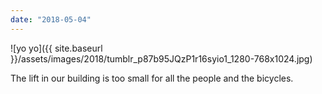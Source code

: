 ```yaml
---
date: "2018-05-04"
---
```


![yo yo]({{ site.baseurl }}/assets/images/2018/tumblr_p87b95JQzP1r16syio1_1280-768x1024.jpg)

The lift in our building is too small for all the people and the bicycles.
